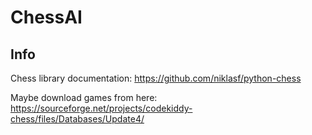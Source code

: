 # ChessAI

## Info

Chess library documentation: https://github.com/niklasf/python-chess

Maybe download games from here: https://sourceforge.net/projects/codekiddy-chess/files/Databases/Update4/
